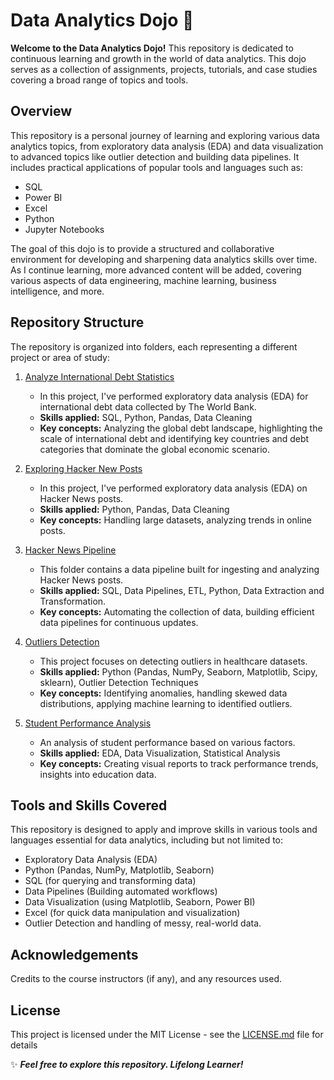 # Data Analytics Dojo 🚀

**Welcome to the Data Analytics Dojo!** This repository is dedicated to continuous learning and growth in the world of data analytics. This dojo serves as a collection of assignments, projects, tutorials, and case studies covering a broad range of topics and tools.

## Overview
This repository is a personal journey of learning and exploring various data analytics topics, from exploratory data analysis (EDA) and data visualization to advanced topics like outlier detection and building data pipelines. It includes practical applications of popular tools and languages such as:

* SQL
* Power BI
* Excel
* Python
* Jupyter Notebooks
  
The goal of this dojo is to provide a structured and collaborative environment for developing and sharpening data analytics skills over time. As I continue learning, more advanced content will be added, covering various aspects of data engineering, machine learning, business intelligence, and more.

## Repository Structure

The repository is organized into folders, each representing a different project or area of study:

1. [Analyze International Debt Statistics](analyze-international-debt-statistics)
   * In this project, I've performed exploratory data analysis (EDA) for international debt data collected by The World Bank.
   * **Skills applied:** SQL, Python, Pandas, Data Cleaning
   * **Key concepts:** Analyzing the global debt landscape, highlighting the scale of international debt and identifying key countries and debt categories that dominate the global economic scenario.

2. [Exploring Hacker New Posts](exploring-hacker-new-posts)
   * In this project, I've performed exploratory data analysis (EDA) on Hacker News posts.
   * **Skills applied:** Python, Pandas, Data Cleaning
   * **Key concepts:** Handling large datasets, analyzing trends in online posts.
  
3. [Hacker News Pipeline](hacker-news-pipeline)
   * This folder contains a data pipeline built for ingesting and analyzing Hacker News posts.
   * **Skills applied:** SQL, Data Pipelines, ETL, Python, Data Extraction and Transformation.
   * **Key concepts:** Automating the collection of data, building efficient data pipelines for continuous updates.

4. [Outliers Detection](outliers-detection)
   * This project focuses on detecting outliers in healthcare datasets.
   * **Skills applied:** Python (Pandas, NumPy, Seaborn, Matplotlib, Scipy, sklearn), Outlier Detection Techniques
   * **Key concepts:** Identifying anomalies, handling skewed data distributions, applying machine learning to identified outliers.
  
5. [Student Performance Analysis](student-performance-analysis)
   * An analysis of student performance based on various factors.
   * **Skills applied:** EDA, Data Visualization, Statistical Analysis
   * **Key concepts:** Creating visual reports to track performance trends, insights into education data.

## Tools and Skills Covered
This repository is designed to apply and improve skills in various tools and languages essential for data analytics, including but not limited to:

* Exploratory Data Analysis (EDA)
* Python (Pandas, NumPy, Matplotlib, Seaborn)
* SQL (for querying and transforming data)
* Data Pipelines (Building automated workflows)
* Data Visualization (using Matplotlib, Seaborn, Power BI)
* Excel (for quick data manipulation and visualization)
* Outlier Detection and handling of messy, real-world data.

## Acknowledgements

Credits to the course instructors (if any), and any resources used.

## License

This project is licensed under the MIT License - see the [LICENSE.md](LICENSE) file for details

✨ _**Feel free to explore this repository. Lifelong Learner!**_ 